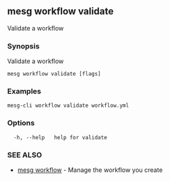## mesg workflow validate

Validate a workflow

### Synopsis

Validate a workflow

```
mesg workflow validate [flags]
```

### Examples

```
mesg-cli workflow validate workflow.yml
```

### Options

```
  -h, --help   help for validate
```

### SEE ALSO

* [mesg workflow](mesg_workflow.md)	 - Manage the workflow you create

